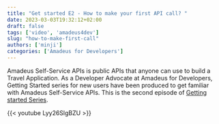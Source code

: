```yaml
---
title: "Get started E2 - How to make your first API call? "
date: 2023-03-03T19:32:12+02:00
draft: false
tags: ['video', 'amadeus4dev'] 
slug: "how-to-make-first-call"
authors: ['minji']
categories: ['Amadeus for Developers']
---
```

Amadeus Self-Service APIs is public APIs that anyone can use to build a Travel Application. As a Developer Advocate at Amadeus for Developers, Getting Started series for new users have been produced to get familiar with Amadeus Self-Service APIs. This is the second episode of [Getting started Series](https://youtube.com/playlist?list=PLBehidtj-OiqQ0sIHBPvwf-8GAjMTJehF).

{{< youtube Lyy26SlgBZU >}}